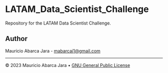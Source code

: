 # LATAM_Data_Scientist_Challenge

Repository for the LATAM Data Scientist Challenge.

## Author

Mauricio Abarca Jara - <mabarcaj1@gmail.com>

---
&copy; 2023 Mauricio Abarca Jara &bull; [GNU General Public License](LICENSE)
